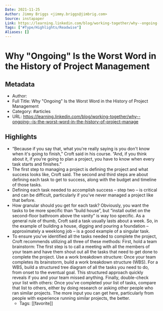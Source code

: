 ```yaml
---
Date: 2021-11-25
Author: Jimmy Briggs <jimmy.briggs@jimbrig.com>
Source: instapaper
Link: https://learning.linkedin.com/blog/working-together/why--ongoing--is-the-worst-word-in-the-history-of-project-manage
Tags: ["#Type/Highlights/Readwise"]
Aliases: []
---
```

# Why "Ongoing" Is the Worst Word in the History of Project Management

## Metadata
- Author: 
- Full Title: Why "Ongoing" Is the Worst Word in the History of Project Management
- Category: #articles
- URL: https://learning.linkedin.com/blog/working-together/why--ongoing--is-the-worst-word-in-the-history-of-project-manage

## Highlights
- “Because if you say that, what you're really saying is you don't know when it's going to finish,” Croft said in his course. “And, if you think about it, if you're going to plan a project, you have to know when every task starts and finishes.”
- The first step to managing a project is defining the project and what success looks like, Croft said. The second and third steps are about defining each task to get to success, along with the budget and timeline of those tasks.
- Defining each task needed to accomplish success – step two – is critical and can be difficult, particularly if you’ve never managed a project like that before.
- How granular should you get for each task? Obviously, you want the tasks to be more specific than “build house”, but “install outlet on the second-floor bathroom above the vanity” is way too specific.
  As a general rule of thumb, Croft said a task usually lasts about a week. So, in the example of building a house, digging and pouring a foundation – approximately a weeklong job – is a good example of a singular task.
- To ensure you've identified all the tasks needed to complete the project, Croft recommends utilizing all three of these methods:
  First, hold a team brainstorm: The first step is to call a meeting with all the members of your team and have them shout out all the tasks that need to get done to complete the project.
  Use a work breakdown structure: Once your team completes its brainstorm, build a work breakdown structure (WBS). For a WBS, build a structured tree diagram of all the tasks you need to do, from onset to the eventual goal. This structured approach quickly reveals if you and your team missed anything.
  Finally, double-check your list with others: Once you’ve completed your list of tasks, compare that list to others, either by doing research or asking other people who ran similar projects. The more input you can get here, particularly from people with experience running similar projects, the better.
    - Tags: [[favorite]] 
